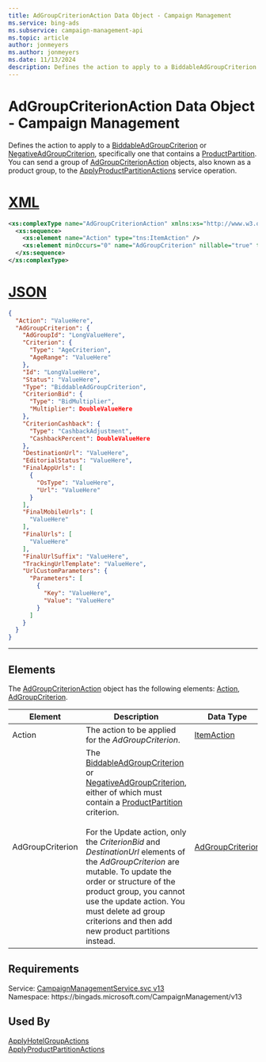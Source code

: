 ```yaml
---
title: AdGroupCriterionAction Data Object - Campaign Management
ms.service: bing-ads
ms.subservice: campaign-management-api
ms.topic: article
author: jonmeyers
ms.author: jonmeyers
ms.date: 11/13/2024
description: Defines the action to apply to a BiddableAdGroupCriterion or NegativeAdGroupCriterion, specifically one that contains a ProductPartition.
---
```

# AdGroupCriterionAction Data Object - Campaign Management
Defines the action to apply to a [BiddableAdGroupCriterion](biddableadgroupcriterion.md) or [NegativeAdGroupCriterion](negativeadgroupcriterion.md), specifically one that contains a [ProductPartition](productpartition.md). You can send a group of [AdGroupCriterionAction](adgroupcriterionaction.md) objects, also known as a product group, to the [ApplyProductPartitionActions](applyproductpartitionactions.md) service operation.

# [XML](#tab/xml)

```xml
<xs:complexType name="AdGroupCriterionAction" xmlns:xs="http://www.w3.org/2001/XMLSchema">
  <xs:sequence>
    <xs:element name="Action" type="tns:ItemAction" />
    <xs:element minOccurs="0" name="AdGroupCriterion" nillable="true" type="tns:AdGroupCriterion" />
  </xs:sequence>
</xs:complexType>
```

# [JSON](#tab/json)

```json
{
  "Action": "ValueHere",
  "AdGroupCriterion": {
    "AdGroupId": "LongValueHere",
    "Criterion": {
      "Type": "AgeCriterion",
      "AgeRange": "ValueHere"
    },
    "Id": "LongValueHere",
    "Status": "ValueHere",
    "Type": "BiddableAdGroupCriterion",
    "CriterionBid": {
      "Type": "BidMultiplier",
      "Multiplier": DoubleValueHere
    },
    "CriterionCashback": {
      "Type": "CashbackAdjustment",
      "CashbackPercent": DoubleValueHere
    },
    "DestinationUrl": "ValueHere",
    "EditorialStatus": "ValueHere",
    "FinalAppUrls": [
      {
        "OsType": "ValueHere",
        "Url": "ValueHere"
      }
    ],
    "FinalMobileUrls": [
      "ValueHere"
    ],
    "FinalUrls": [
      "ValueHere"
    ],
    "FinalUrlSuffix": "ValueHere",
    "TrackingUrlTemplate": "ValueHere",
    "UrlCustomParameters": {
      "Parameters": [
        {
          "Key": "ValueHere",
          "Value": "ValueHere"
        }
      ]
    }
  }
}
```

-----

## <a name="elements"></a>Elements

The [AdGroupCriterionAction](adgroupcriterionaction.md) object has the following elements: [Action](#action), [AdGroupCriterion](#adgroupcriterion).

|Element|Description|Data Type|
|-----------|---------------|-------------|
|<a name="action"></a>Action|The action to be applied for the *AdGroupCriterion*.|[ItemAction](itemaction.md)|
|<a name="adgroupcriterion"></a>AdGroupCriterion|The [BiddableAdGroupCriterion](biddableadgroupcriterion.md) or [NegativeAdGroupCriterion](negativeadgroupcriterion.md), either of which must contain a [ProductPartition](productpartition.md) criterion.<br/><br/>For the Update action, only the *CriterionBid* and *DestinationUrl* elements of the *AdGroupCriterion* are mutable. To update the order or structure of the product group, you cannot use the update action. You must delete ad group criterions and then add new product partitions instead.|[AdGroupCriterion](adgroupcriterion.md)|

## Requirements
Service: [CampaignManagementService.svc v13](https://campaign.api.bingads.microsoft.com/Api/Advertiser/CampaignManagement/v13/CampaignManagementService.svc)  
Namespace: https\://bingads.microsoft.com/CampaignManagement/v13  

## Used By
[ApplyHotelGroupActions](applyhotelgroupactions.md)  
[ApplyProductPartitionActions](applyproductpartitionactions.md)  
